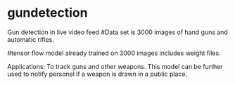 # gundetection
Gun detection in live video feed
#Data set is 3000 images of hand guns and automatic rifles.

#tensor flow model already trained on 3000 images includes weight files.


Applications:
To track guns and other weapons.
This model can be further used to notify personel  if a weapon is  drawn in a public place.
